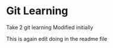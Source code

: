 # Git Learning
Take 2 git learning 
Modified initially

This is again edit doing in the readme file
